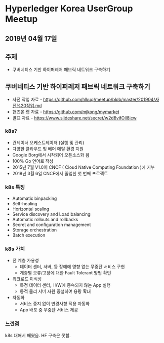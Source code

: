# Hyperledger Korea UserGroup Meetup 
## 2019년 04월 17일

## 주제
* 쿠버네티스 기반 하이퍼레저 패브릭 네트워크 구축하기

## 쿠버네티스 기반 하이퍼레저 패브릭 네트워크 구축하기
* 사전 작업 자료 - https://github.com/hlkug/meetup/blob/master/201904/사전%20작업.md
* 핸즈온 랩 자료 - https://github.com/mjkong/mymarket
* 발표 자료 - https://www.slideshare.net/secret/w2d8vifOIl8icw

### k8s?
* 컨테이너 오케스트레이터 (실행 및 관리) 
* 다양한 클라우드 및 베어 메탈 환경 지원 
* Google Borg에서 시작되어 오픈소스화 됨 
* 100% Go 언어로 작성 
* 2015년 7월 V1.0이 CNCF ( Cloud Native Computing Foundation )에 기부 
* 2018년 3월 6일 CNCF에서 졸업한 첫 번째 프로젝트

### k8s 특징
* Automatic binpacking 
* Self-healing 
* Horizontal scaling 
* Service discovery and Load balancing 
* Automatic rollouts and rollbacks 
* Secret and configuration management 
* Storage orchestration 
* Batch execution

### k8s 가치
* 전 계층 가용성
  - 데이터 센터, 서버, 등 장애에 영향 없는 무중단 서비스 구현
  - 계층별 오류/고장에 대한 Fault Tolerant 방법 확인
* 워크로드 이식성
  - 특정 데이터 센터, H/W에 종속되지 않는 App 실행
  - 동적 물리 서버 자원 증설하여 용량 확대
* 자동화
  - 서비스 중지 없이 변경사항 적용 자동화
  - App 배포 중 무중단 서비스 제공
  
### 느낀점
k8s 대해서 배웠음. HF 구축은 못함.
